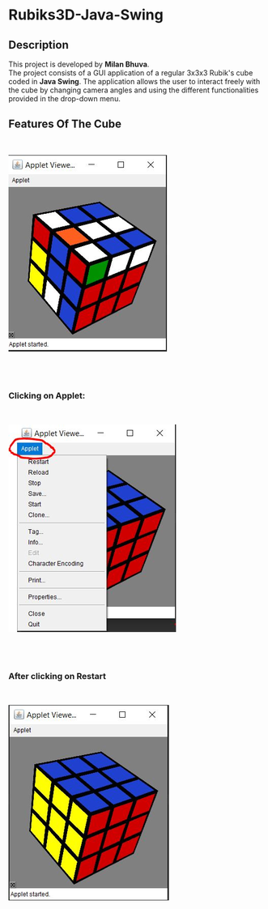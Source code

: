 # Rubiks3D-Java-Swing

## Description

This project is developed by __Milan Bhuva__.<br />
The project consists of a GUI application of a regular 3x3x3 Rubik's cube coded in __Java Swing__. The application allows the user to interact freely with the cube by changing camera angles and using the different functionalities provided in the drop-down menu.

## Features Of The Cube
<br />

![alt text](Screenshots/4.JPG)
<br />
<br />
<br />
<br />

### Clicking on Applet: 
<br />

![alt text](Screenshots/2.JPG)
<br />
<br />
<br />
<br />

### After clicking on Restart
<br />

![alt text](Screenshots/1.JPG)



